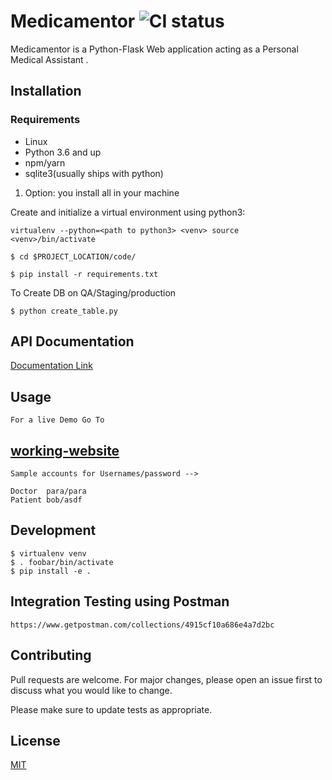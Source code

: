 # Medicamentor ![CI status](https://img.shields.io/badge/build-passing-brightgreen.svg)

Medicamentor is a Python-Flask Web application acting as a Personal Medical Assistant .

## Installation

### Requirements
* Linux
* Python 3.6 and up
* npm/yarn
* sqlite3(usually ships with python)

1) Option: you install all in your machine


Create and initialize a virtual environment using python3:

`virtualenv --python=<path to python3> <venv>
source <venv>/bin/activate`

`$ cd $PROJECT_LOCATION/code/`

`$ pip install -r requirements.txt`

To Create DB on QA/Staging/production

`$ python create_table.py`

## API Documentation

[Documentation Link](https://documenter.getpostman.com/view/229895/RWaKU8v1)

## Usage

```
For a live Demo Go To 
```

## [working-website](http://129.213.156.32:5055/)
```
Sample accounts for Usernames/password -->

Doctor  para/para
Patient bob/asdf
```


## Development
```
$ virtualenv venv
$ . foobar/bin/activate
$ pip install -e .
```

## Integration Testing using Postman
```angular2html
https://www.getpostman.com/collections/4915cf10a686e4a7d2bc
```


## Contributing
Pull requests are welcome. For major changes, please open an issue first to discuss what you would like to change.

Please make sure to update tests as appropriate.

## License
[MIT](https://choosealicense.com/licenses/mit/)

